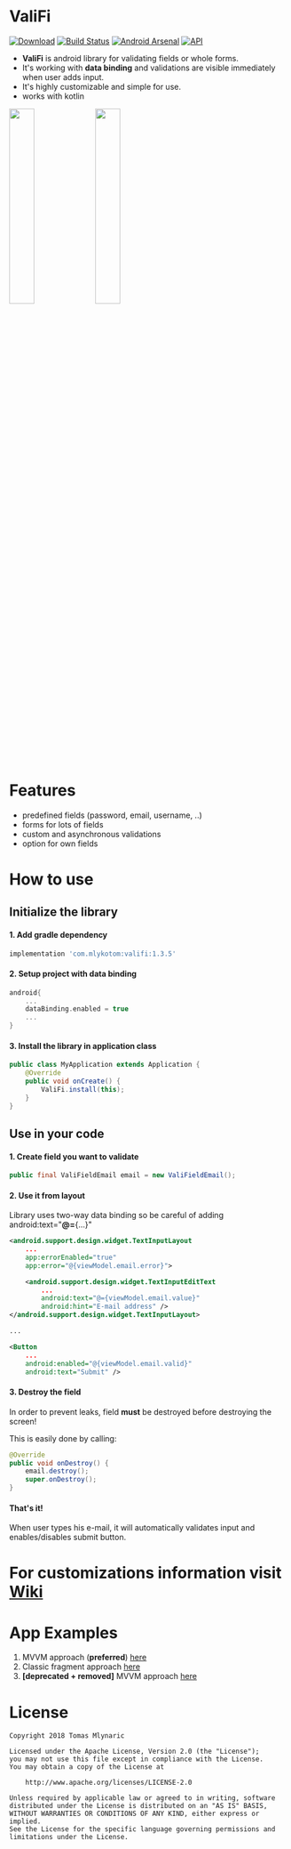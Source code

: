 # ValiFi

[![Download](https://api.bintray.com/packages/mlykotom/maven/valifi/images/download.svg)](https://bintray.com/mlykotom/maven/valifi/_latestVersion)
[![Build Status](https://travis-ci.org/mlykotom/valifi.svg?branch=master)](https://travis-ci.org/mlykotom/valifi)
[![Android Arsenal](https://img.shields.io/badge/Android%20Arsenal-ValiFi-blue.svg?style=flat)](https://android-arsenal.com/details/1/5153)
[![API](https://img.shields.io/badge/API-14%2B-blue.svg?style=flat)](https://android-arsenal.com/api?level=14)

* __ValiFi__ is android library for validating fields or whole forms. 
* It's working with __data binding__ and validations are visible immediately when user adds input. 
* It's highly customizable and simple for use.
* works with kotlin

<img src="https://raw.githubusercontent.com/mlykotom/valifi/master/graphics/example-single.gif" width="30%" />  <img src="https://raw.githubusercontent.com/mlykotom/valifi/master/graphics/example-form.gif" width="30%" />

# Features
* predefined fields (password, email, username, ..)
* forms for lots of fields
* custom and asynchronous validations
* option for own fields

# How to use

## Initialize the library

#### 1. Add gradle dependency
```groovy
implementation 'com.mlykotom:valifi:1.3.5'
```
#### 2. Setup project with data binding 
``` groovy
android{
    ...
    dataBinding.enabled = true
    ...
}
```

#### 3. Install the library in application class
```java
public class MyApplication extends Application {
    @Override
    public void onCreate() {
        ValiFi.install(this);
    }
}
```

## Use in your code


#### 1. Create field you want to validate
```java
public final ValiFieldEmail email = new ValiFieldEmail();
```

#### 2. Use it from layout
Library uses two-way data binding so be careful of adding android:text="__@=__{...}"

```xml
<android.support.design.widget.TextInputLayout
    ...
    app:errorEnabled="true"
    app:error="@{viewModel.email.error}">

    <android.support.design.widget.TextInputEditText
        ... 
        android:text="@={viewModel.email.value}"
        android:hint="E-mail address" />
</android.support.design.widget.TextInputLayout>

...

<Button
    ...
    android:enabled="@{viewModel.email.valid}"
    android:text="Submit" />
```

#### 3. Destroy the field
In order to prevent leaks, field __must__ be destroyed before destroying the screen!

This is easily done by calling:
```java
@Override
public void onDestroy() {
	email.destroy();
	super.onDestroy();
}
```
#### That's it! 

When user types his e-mail, it will automatically validates input and enables/disables submit button.

# For customizations information visit [Wiki](https://github.com/mlykotom/valifi/wiki)


# App Examples

1. MVVM approach (__preferred__) [here](https://github.com/mlykotom/valifi/tree/master/example-arch-viewmodel)
2. Classic fragment approach [here](https://github.com/mlykotom/valifi/tree/master/example-android)
3. __[deprecated + removed]__ MVVM approach [here](https://github.com/mlykotom/valifi/tree/b540b1fe480fcdec6fdee9816b79e862882d5835/example-viewmodel)

# License
    Copyright 2018 Tomas Mlynaric

    Licensed under the Apache License, Version 2.0 (the "License");
    you may not use this file except in compliance with the License.
    You may obtain a copy of the License at

        http://www.apache.org/licenses/LICENSE-2.0

    Unless required by applicable law or agreed to in writing, software
    distributed under the License is distributed on an "AS IS" BASIS,
    WITHOUT WARRANTIES OR CONDITIONS OF ANY KIND, either express or implied.
    See the License for the specific language governing permissions and
    limitations under the License.
